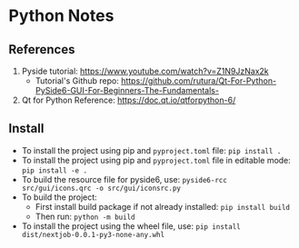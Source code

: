# Python Notes

## References

1. Pyside tutorial: https://www.youtube.com/watch?v=Z1N9JzNax2k
   - Tutorial's Github repo: https://github.com/rutura/Qt-For-Python-PySide6-GUI-For-Beginners-The-Fundamentals-
2. Qt for Python Reference: https://doc.qt.io/qtforpython-6/

## Install

- To install the project using pip and `pyproject.toml` file: `pip install .`
- To install the project using pip and `pyproject.toml` file in editable mode: `pip install -e .`
- To build the resource file for pyside6, use: `pyside6-rcc src/gui/icons.qrc -o src/gui/iconsrc.py`
- To build the project: 
  - First install build package if not already installed: `pip install build`
  - Then run: `python -m build`
- To install the project using the wheel file, use: `pip install dist/nextjob-0.0.1-py3-none-any.whl`
